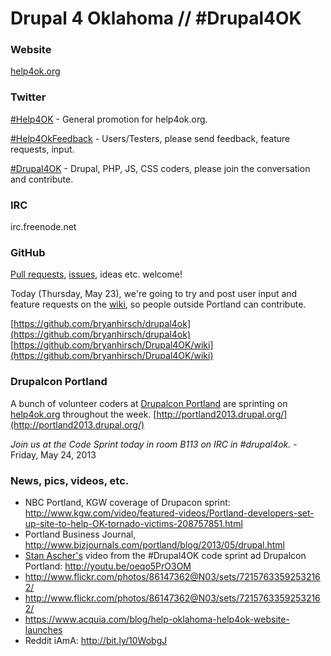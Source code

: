 Drupal 4 Oklahoma // #Drupal4OK
================================

### Website
[help4ok.org](http://help4ok.org)

### Twitter

[#Help4OK](https://twitter.com/search?q=%23Help4OK&src=typd) - General promotion for help4ok.org.

[#Help4OkFeedback](https://twitter.com/search?q=%23Help4OkFeedback&src=typd) - Users/Testers, please send feedback, feature requests, input.

[#Drupal4OK](https://twitter.com/search?q=%23Drupal4OK&src=typd) - Drupal, PHP, JS, CSS coders, please join the conversation and contribute.

### IRC

irc.freenode.net


### GitHub
[Pull requests](https://github.com/bryanhirsch/drupal4ok/pulls), [issues](https://github.com/bryanhirsch/drupal4ok/issues), ideas etc. welcome!

Today (Thursday, May 23), we're going to try and post user input and feature requests on the [wiki](https://github.com/bryanhirsch/Drupal4OK/wiki), so people outside Portland can contribute.

[https://github.com/bryanhirsch/drupal4ok](https://github.com/bryanhirsch/drupal4ok)
[https://github.com/bryanhirsch/Drupal4OK/wiki](https://github.com/bryanhirsch/Drupal4OK/wiki)

### Drupalcon Portland
A bunch of volunteer coders at [Drupalcon Portland](http://portland2013.drupal.org/) are sprinting on [help4ok.org](http://help4ok.org) throughout the week.
[http://portland2013.drupal.org/](http://portland2013.drupal.org/)

*Join us at the Code Sprint today in room B113 on IRC in #drupal4ok.* - Friday, May 24, 2013

### News, pics, videos, etc.

- NBC Portland, KGW coverage of Drupacon sprint: http://www.kgw.com/video/featured-videos/Portland-developers-set-up-site-to-help-OK-tornado-victims-208757851.html
- Portland Business Journal, http://www.bizjournals.com/portland/blog/2013/05/drupal.html
- [Stan Ascher's](http://www.youtube.com/user/StanAscher?feature=watch) video from the #Drupal4OK code sprint ad Drupalcon Portland: http://youtu.be/oeqo5PrO3OM
- http://www.flickr.com/photos/86147362@N03/sets/72157633592532162/
- http://www.flickr.com/photos/86147362@N03/sets/72157633592532162/
- https://www.acquia.com/blog/help-oklahoma-help4ok-website-launches
- Reddit iAmA: http://bit.ly/10WobgJ 

